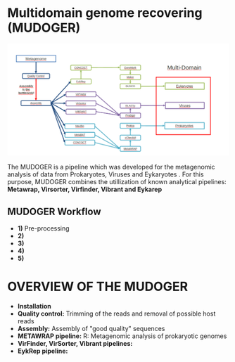  # Multidomain genome recovering (MUDOGER)
 
 ![](https://github.com/EfthymisF/folder-scripts/blob/master/index.png)
 
 The MUDOGER is a pipeline which was developed for the metagenomic analysis of data from Prokaryotes, Viruses and Eykaryotes . For this purpose, MUDOGER combines the 
 utillization of known analytical pipelines: **Metawrap, Virsorter, Virfinder, Vibrant and Eykarep**
 

## MUDOGER Workflow
* **1)** Pre-processing
* **2)**
* **3)**
* **4)**
* **5)**

# OVERVIEW OF THE MUDOGER

* **Installation** 
* **Quality control:** Trimming of the reads and removal of possible host reads
* **Assembly:** Assembly of "good quality" sequences
* **METAWRAP pipeline:** R: Metagenomic analysis of  prokaryotic genomes
* **VirFinder, VirSorter, Vibrant pipelines:**
* **EykRep pipeline:** 
